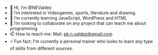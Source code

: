 - 👋 Hi, I’m @NEValdez
- 👀 I’m interested in Videogames, sports, literature and drawing.
- 🌱 I’m currently learning JavaScript, WordPress and HTML
- 💞️ I’m looking to collaborate on any project that can teach me about programming
- 📫 How to reach me: Mail: pk.n.valdez@gmail.com   
- ⚡ Fun fact: I'm currently a personal trainer who looks to learn any type of skills from different sources.

<!---
NEValdez/NEValdez is a ✨ special ✨ repository because its `README.md` (this file) appears on your GitHub profile.
You can click the Preview link to take a look at your changes.
--->
